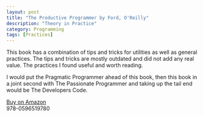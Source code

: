 ```yaml
---
layout: post
title: "The Productive Programmer by Ford, O'Reilly"
description: "Theory in Practice"
category: Programming
tags: [Practices]
---
```

This book has a combination of tips and tricks for utilities as well as general practices. The tips and tricks are mostly outdated and did not add any real value. The practices I found useful and worth reading. 

I would put the Pragmatic Programmer ahead of this book, then this book in a joint second with The Passionate Programmer and taking up the tail end would be The Developers Code.

[Buy on Amazon](http://www.amazon.com/Productive-Programmer-Theory-Practice-OReilly/dp/0596519788)  
978-0596519780
